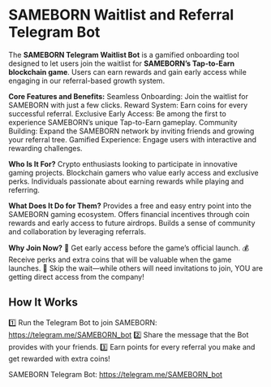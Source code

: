 **<h1>SAMEBORN Waitlist and Referral Telegram Bot</h1>**

The ****SAMEBORN Telegram Waitlist Bot**** is a gamified onboarding tool designed to let users join the waitlist for **SAMEBORN’s Tap-to-Earn blockchain game**. Users can earn rewards and gain early access while engaging in our referral-based growth system.

**Core Features and Benefits:**
Seamless Onboarding: Join the waitlist for SAMEBORN with just a few clicks.
Reward System: Earn coins for every successful referral.
Exclusive Early Access: Be among the first to experience SAMEBORN’s unique Tap-to-Earn gameplay.
Community Building: Expand the SAMEBORN network by inviting friends and growing your referral tree.
Gamified Experience: Engage users with interactive and rewarding challenges.

**Who Is It For?**
Crypto enthusiasts looking to participate in innovative gaming projects.
Blockchain gamers who value early access and exclusive perks.
Individuals passionate about earning rewards while playing and referring.

**What Does It Do for Them?**
Provides a free and easy entry point into the SAMEBORN gaming ecosystem.
Offers financial incentives through coin rewards and early access to future airdrops.
Builds a sense of community and collaboration by leveraging referrals.

**Why Join Now?**
🔑 Get early access before the game’s official launch.
💰 Receive perks and extra coins that will be valuable when the game launches.
🤝 Skip the wait—while others will need invitations to join, YOU are getting direct access from the company!

**<h2>How It Works</h2>**
1️⃣ Run the Telegram Bot to join SAMEBORN: https://telegram.me/SAMEBORN_bot
2️⃣ Share the message that the Bot provides with your friends.
3️⃣ Earn points for every referral you make and get rewarded with extra coins!

SAMEBORN Telegram Bot: https://telegram.me/SAMEBORN_bot
